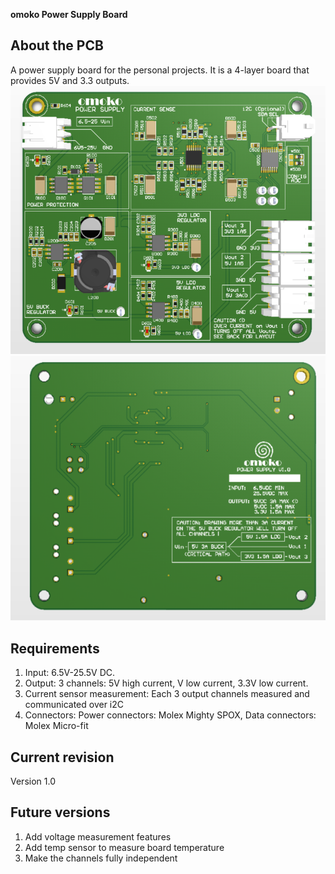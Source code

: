 **omoko Power Supply Board**

## About the PCB
A power supply board for the personal projects. It is a 4-layer board that provides 5V and 3.3 outputs.
![plot](./docs/TopLayer.png)
![plot](./docs/BottomLayer.png)

## Requirements
1. Input: 6.5V-25.5V DC.
2. Output: 3 channels: 5V high current, V low current, 3.3V low current.
3. Current sensor measurement: Each 3 output channels measured and communicated over i2C
4. Connectors: Power connectors: Molex Mighty SPOX, Data connectors: Molex Micro-fit

## Current revision
Version 1.0

## Future versions
1. Add voltage measurement features
2. Add temp sensor to measure board temperature
3. Make the channels fully independent
